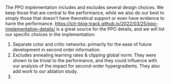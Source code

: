 The PPO implementation includes and excludes several design choices. We keep those that are central to the performance, while we also do our best to simply those that doesn't have theoretical support or even have evidence to harm the performance. https://iclr-blog-track.github.io/2022/03/25/ppo-implementation-details/ is a great source for the PPO details, and we will list our specific choices in the implementation:

1. Separate cctor and critic networks: primarily for the ease of future development in second order information.
2. Excludes annealing learning rates & clipping global norm: They were shown to be trivial to the performance, and they could influence with our analysis of the impact for second-order hypergradients. They also add work to our ablation study.
3. 